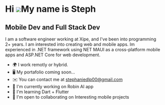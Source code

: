 Hi ![](https://user-images.githubusercontent.com/18350557/176309783-0785949b-9127-417c-8b55-ab5a4333674e.gif)My name is Steph
============================================================================================================================================

Mobile Dev and Full Stack Dev
----------------------------


I am a software engineer working at Xipe, and I've been into programming 2+ years. I am interested into creating web and mobile apps.
Im experienced in .NET framework using NET MAUI as a cross-platform mobile apps and ASP.NET Core for web development.

*  🌍  I  work remotly or hybrid.
* 🖥️  My portafolio coming soon...
* ✉️  You can contact me at stephaniedlp00@gmail.com
* 🚀  I'm currently working on Robin AI app
* 🧠  I'm learning Dart + Flutter
* 🤝  I'm open to collaborating on Interesting mobile projects
